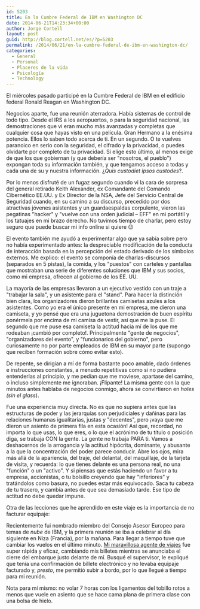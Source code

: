 ```yaml
---
id: 5203
title: En la Cumbre Federal de IBM en Washington DC
date: 2014-06-21T14:23:34+00:00
author: Jorge Cortell
layout: post
guid: http://blog.cortell.net/es/?p=5203
permalink: /2014/06/21/en-la-cumbre-federal-de-ibm-en-washington-dc/
categories:
  - General
  - Personal
  - Placeres de la vida
  - Psicología
  - Technology
---
```

El miércoles pasado participé en la Cumbre Federal de IBM en el edificio federal Ronald Reagan en Washington DC.

Negocios aparte, fue una reunión aterradora. Había sistemas de control de todo tipo. Desde el IRS a los aeropuertos, o para la seguridad nacional, las demostraciones que vi eran mucho más avanzadas y completas que cualquier cosa que hayas visto en una película. Gran Hermano a la enésima potencia. Ellos lo saben todo acerca de ti. En un segundo. O te vuelves paranoico en serio con la seguridad, el cifrado y la privacidad, o puedes olvidarte por completo de tu privacidad. Si elige esto último, al menos exige de que los que gobiernan (y que debería ser "nosotros, el pueblo") expongan toda su información también, y que tengamos acceso a todas y cada una de su y nuestra información. ¿_Quis custodiet ipsos custodes_?.

Por lo menos disfruté de un fugaz segundo cuando vi la cara de sorpresa del general retirado Keith Alexander, ex Comandante del Comando Cibernético EE.UU. y Ex Director de la NSA, Jefe del Servicio Central de Seguridad cuando, en su camino a su discurso, precedido por dos atractivas jóvenes asistentes y un guardaespaldas corpulento, vieron las pegatinas "hacker" y "vuelve con una orden judicial – EFF" en mi portátil y los tatuajes en mi brazo derecho. No tuvimos tiempo de charlar, pero estoy seguro que puede buscar mi info online si quiere 😉

El evento también me ayudó a experimentar algo que ya sabía sobre pero no había experimentado antes: la despreciable modificación de la conducta de interacción basada en la percepción del estado derivado de los símbolos externos. Me explico: el evento se componía de charlas-discursos (separados en 5 pistas), la comida, y los "puestos" con carteles y pantallas que mostraban una serie de diferentes soluciones que IBM y sus socios, como mi empresa, ofrecen al gobierno de los EE. UU.

La mayoría de las empresas llevaron a un ejecutivo vestido con un traje a "trabajar la sala", y un asistente para el "stand". Para hacer la distinción bien clara, los organizadores dieron brillantes camisetas azules a los asistentes. Como yo era el único presente en mi empresa, me dieron una camiseta, y yo pensé que era una juguetona demostración de buen espíritu ponérmela por encima de mi camisa de vestir, así que me la puse. El segundo que me puse esa camiseta la actitud hacia mí de los que me rodeaban ¡cambió por completo!. Principalmente "gente de negocios", "organizadores del evento", y "funcionarios del gobierno", pero curiosamente no por parte empleados de IBM en su mayor parte (supongo que reciben formación sobre cómo evitar esto).

De repente, se dirigían a mí de forma bastante poco amable, dado órdenes e instrucciones constantes, a menudo repetitivas como si no pudiera entenderlas al principio, y me pedían que me moviese, apartase del camino, o incluso simplemente me ignoraban. ¡Flipante! La misma gente con la que minutos antes hablaba de negocios conmigo, ahora se convirtieron en *_holes_ (sin el _glass_*).

Fue una experiencia muy directa. No es que no supiera antes que las estructuras de poder y las jerarquías son perjudiciales y dañinas para las relaciones humanas igualitarias, justas y "decentes", pero ¡vaya que me dieron un asiento de primera fila en esta ocasión! Así que, recordad, no importa lo que usas, lo que eres, o lo que el acrónimo de tu título o posición diga, se trabaja CON la gente. La gente no trabaja PARA ti. Vamos a deshacernos de la arrogancia y la actitud hipócrita, dominante, y abusante a la que la concentración del poder parece conducir. Abre los ojos, mira más allá de la apariencia, del traje, del delantal, del maquillaje, de la tarjeta de visita, y recuerda: lo que tienes delante es una persona real, no una "función" o un "activo". Y si piensas que estás haciendo un favor a tu empresa, accionistas, o tu bolsillo creyendo que hay "inferiores" y tratándolos como basura, no puedes estar más equivocado. Saca tu cabeza de tu trasero, y cambia antes de que sea demasiado tarde. Ese tipo de actitud no debe quedar impune.

Otra de las lecciones que he aprendido en este viaje es la importancia de no facturar equipaje:

Recientemente fui nombrado miembro del Consejo Asesor Europeo para temas de _nube_ de IBM, y la primera reunión se iba a celebrar al día siguiente en Niza (Francia), por la mañana. Para llegar a tiempo tuve que cambiar los vuelos en el último minuto. <a href="http://www.cruisecurator.com/blog/" title="http://www.cruisecurator.com/blog/" target="_blank">Mi maravillosa agente de viajes</a> fue super rápida y eficaz, cambiando mis billetes mientras se anunciaba el cierre del embarque justo delante de mí. Busqué el supervisor, le expliqué que tenía una confirmación de billete electrónico y no levaba equipaje facturado y, _presto_, me permitió subir a bordo, por lo que llegué a tiempo para mi reunión.

Nota para mí mismo: no volar 7 horas con los ligamentos del tobillo rotos a menos que vuele en asiento que se hace cama plana de primera clase con una bolsa de hielo.